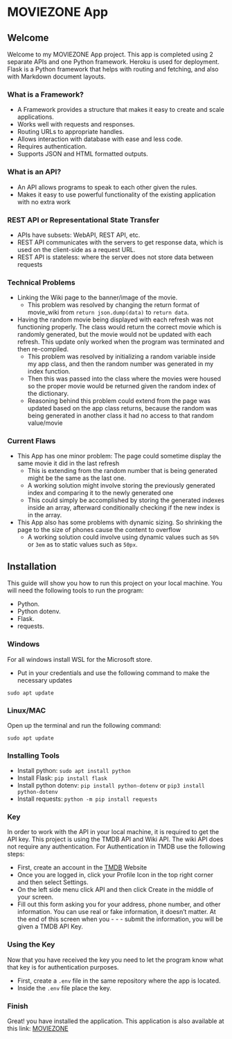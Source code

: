 # MOVIEZONE App

## Welcome
Welcome to my MOVIEZONE App project. This app is completed using 2 separate APIs and one Python framework. Heroku is used for deployment.
Flask is a Python framework that helps with routing and fetching, and also with Markdown document layouts. 

### What is a Framework?
- A Framework provides a structure that makes it easy to create and scale applications.  
- Works well with requests and responses.
- Routing URLs to appropriate handles.
- Allows interaction with database with ease and less code.
- Requires authentication.
- Supports JSON and HTML formatted outputs.

### What is an API?
- An API allows programs to speak to each other given the rules.
- Makes it easy to use powerful functionality of the existing application with no extra work

### REST API or Representational State Transfer
- APIs have subsets: WebAPI,  REST API, etc.
- REST API communicates with the servers to get response data, which is used on the client-side as a request URL.
- REST API is stateless: where the server does not store data between requests 

### Technical Problems
- Linking the Wiki page to the banner/image of the movie.
    - This problem was resolved by changing the return format of movie_wiki from `return json.dump(data)` to `return data`.
- Having the random movie being displayed with each refresh was not functioning properly. The class would return the correct movie which is randomly generated, but the movie would not be updated with each refresh. This update only worked when the program was terminated and then re-compiled. 
    - This problem was resolved by initializing a random variable inside my app class, and then the random number was generated in my index function. 
    - Then this was passed into the class where the movies were housed so the proper movie would be returned given the random index of the dictionary. 
    - Reasoning behind this problem could extend from the page was updated based on the app class returns, because the random was being generated in another class it had no access to that random value/movie
### Current Flaws 
- This App has one minor problem: The page could sometime display the same movie it did in the last refresh
    - This is extending from the random number that is being generated might be the same as the last one. 
    - A working solution might involve storing the previously generated index and comparing it to the newly generated one 
    - This could simply be accomplished by storing the generated indexes inside an array, afterward conditionally checking if the new index is in the array. 
- This App also has some problems with dynamic sizing. So shrinking the page to the size of phones cause the content to overflow
    - A working solution could involve using dynamic values such as `50%` or `3em` as to static values such as `50px`. 

## Installation
This guide will show you how to run this project on your local machine. You will need the following tools to run the program:
- Python.
- Python dotenv.
- Flask.
- requests.

### Windows
For all windows install WSL for the Microsoft store.
- Put in your credentials and use the following command to make the necessary updates 
```
sudo apt update
```
### Linux/MAC
Open up the terminal and run the following command:
```
sudo apt update
```
### Installing Tools
- Install python: `sudo apt install python`
- Install Flask: `pip install flask`
- Install python dotenv: `pip install python-dotenv` or `pip3 install python-dotenv`
- Install requests: `python -m pip install requests`


### Key
In order to work with the API in your local machine, it is required to get the API key. This project is using the TMDB API and Wiki API. The wiki API does not require any authentication. 
For Authentication in TMDB use the following steps:
- First, create an account in the [TMDB](https://www.themoviedb.org/?language=en-US) Website
- Once you are logged in, click your Profile Icon in the top right corner and then select Settings.
- On the left side menu click API and then click Create in the middle of your screen.
- Fill out this form asking you for your address, phone number, and other information. You can use real or fake information, it doesn’t matter. At the end of this screen when you - - - submit the information, you will be given a TMDB API Key.

### Using the Key
Now that you have received the key you need to let the program know what that key is for authentication purposes. 
- First, create a `.env` file in the same repository where the app is located. 
- Inside the `.env` file place the key. 

### Finish
Great! you have installed the application. 
This application is also available at this link: [MOVIEZONE](https://desolate-garden-61394.herokuapp.com/)



